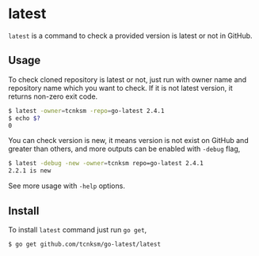 # latest

`latest` is a command to check a provided version is latest or not in GitHub. 

## Usage

To check cloned repository is latest or not, just run with owner name and repository name which you want to check. If it is not latest version, it returns non-zero exit code.

```bash
$ latest -owner=tcnksm -repo=go-latest 2.4.1
$ echo $?
0
```

You can check version is new, it means version is not exist on GitHub and greater than others, and more outputs can be enabled with `-debug` flag, 

```bash
$ latest -debug -new -owner=tcnksm repo=go-latest 2.4.1
2.2.1 is new
```

See more usage with `-help` options.

## Install

To install `latest` command just run `go get`,

```bash
$ go get github.com/tcnksm/go-latest/latest
```
